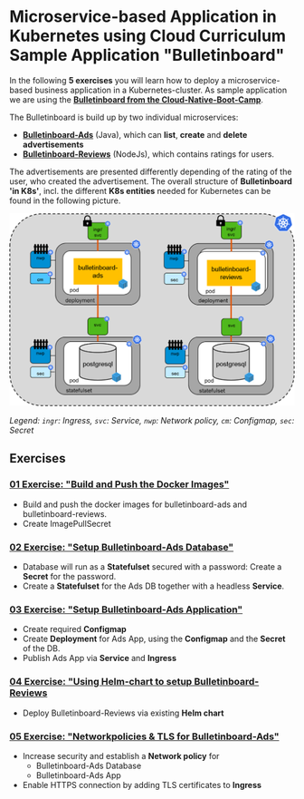 # Microservice-based Application in Kubernetes using Cloud Curriculum Sample Application "Bulletinboard"

In the following **5 exercises** you will learn how to deploy a microservice-based business application in a Kubernetes-cluster. 
As sample application we are using the **[Bulletinboard from the Cloud-Native-Boot-Camp](https://github.wdf.sap.corp/cloud-native-bootcamp/info)**. 

The Bulletinboard is build up by two individual microservices:
- **[Bulletinboard-Ads](https://github.wdf.sap.corp/cloud-native-bootcamp/bulletinboard-ads-java)** (Java), which can **list**, **create** and **delete advertisements**
- **[Bulletinboard-Reviews](https://github.wdf.sap.corp/cloud-native-bootcamp/bulletinboard-reviews-nodejs)** (NodeJs), which contains ratings for users.

The advertisements are presented differently depending of the rating of the user, who created the advertisement.
The overall structure of **Bulletinboard 'in K8s'**, incl. the different **K8s entities** needed for Kubernetes can be found in the following picture.

<img src="images/Bulletinboard_Overview.png" width="800" />

_Legend: `ingr`: Ingress, `svc`: Service, `nwp`: Network policy, `cm`: Configmap, `sec`: Secret_

## Exercises

### [01 Exercise: "Build and Push the Docker Images"](exercise_01_make_images_available.md)
- Build and push the docker images for bulletinboard-ads and bulletinboard-reviews.
- Create ImagePullSecret

### [02 Exercise: "Setup Bulletinboard-Ads Database"](exercise_02_ads_db.md)
- Database will run as a **Statefulset** secured with a password: Create a **Secret** for the password.
- Create a **Statefulset** for the Ads DB together with a headless **Service**.

### [03 Exercise: "Setup Bulletinboard-Ads Application"](exercise_03_ads_app.md)
- Create required **Configmap**
- Create **Deployment** for Ads App, using the **Configmap** and the **Secret** of the DB.
- Publish Ads App via **Service** and **Ingress**

### [04 Exercise: "Using Helm-chart to setup Bulletinboard-Reviews](exercise_04_reviews_as_helm_chart.md)
- Deploy Bulletinboard-Reviews via existing **Helm chart**

### [05 Exercise: "Networkpolicies & TLS for Bulletinboard-Ads"](exercise_05_ads_networkpolicies_and_certificate.md)
- Increase security and establish a **Network policy** for
  - Bulletinboard-Ads Database
  - Bulletinboard-Ads App
- Enable HTTPS connection by adding TLS certificates to **Ingress**
